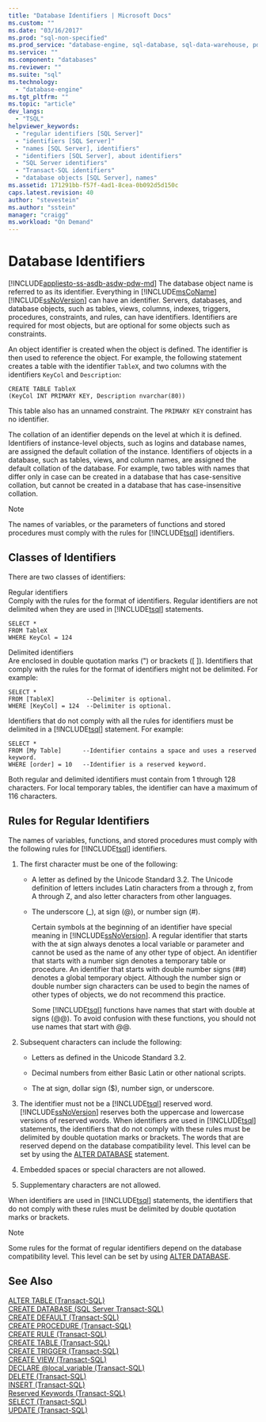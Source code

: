 ```yaml
---
title: "Database Identifiers | Microsoft Docs"
ms.custom: ""
ms.date: "03/16/2017"
ms.prod: "sql-non-specified"
ms.prod_service: "database-engine, sql-database, sql-data-warehouse, pdw"
ms.service: ""
ms.component: "databases"
ms.reviewer: ""
ms.suite: "sql"
ms.technology: 
  - "database-engine"
ms.tgt_pltfrm: ""
ms.topic: "article"
dev_langs: 
  - "TSQL"
helpviewer_keywords: 
  - "regular identifiers [SQL Server]"
  - "identifiers [SQL Server]"
  - "names [SQL Server], identifiers"
  - "identifiers [SQL Server], about identifiers"
  - "SQL Server identifiers"
  - "Transact-SQL identifiers"
  - "database objects [SQL Server], names"
ms.assetid: 171291bb-f57f-4ad1-8cea-0b092d5d150c
caps.latest.revision: 40
author: "stevestein"
ms.author: "sstein"
manager: "craigg"
ms.workload: "On Demand"
---
```

# Database Identifiers
[!INCLUDE[appliesto-ss-asdb-asdw-pdw-md](../../includes/appliesto-ss-asdb-asdw-pdw-md.md)]
  The database object name is referred to as its identifier. Everything in [!INCLUDE[msCoName](../../includes/msconame-md.md)] [!INCLUDE[ssNoVersion](../../includes/ssnoversion-md.md)] can have an identifier. Servers, databases, and database objects, such as tables, views, columns, indexes, triggers, procedures, constraints, and rules, can have identifiers. Identifiers are required for most objects, but are optional for some objects such as constraints.  
  
 An object identifier is created when the object is defined. The identifier is then used to reference the object. For example, the following statement creates a table with the identifier `TableX`, and two columns with the identifiers `KeyCol` and `Description`:  
  
```  
CREATE TABLE TableX  
(KeyCol INT PRIMARY KEY, Description nvarchar(80))  
```  
  
 This table also has an unnamed constraint. The `PRIMARY KEY` constraint has no identifier.  
  
 The collation of an identifier depends on the level at which it is defined. Identifiers of instance-level objects, such as logins and database names, are assigned the default collation of the instance. Identifiers of objects in a database, such as tables, views, and column names, are assigned the default collation of the database. For example, two tables with names that differ only in case can be created in a database that has case-sensitive collation, but cannot be created in a database that has case-insensitive collation.  
  
> [!NOTE]  
>  The names of variables, or the parameters of functions and stored procedures must comply with the rules for [!INCLUDE[tsql](../../includes/tsql-md.md)] identifiers.  
  
## Classes of Identifiers  
 There are two classes of identifiers:  
  
 Regular identifiers  
 Comply with the rules for the format of identifiers. Regular identifiers are not delimited when they are used in [!INCLUDE[tsql](../../includes/tsql-md.md)] statements.  
  
```  
SELECT *  
FROM TableX  
WHERE KeyCol = 124  
```  
  
 Delimited identifiers  
 Are enclosed in double quotation marks (") or brackets ([ ]). Identifiers that comply with the rules for the format of identifiers might not be delimited. For example:  
  
```  
SELECT *  
FROM [TableX]         --Delimiter is optional.  
WHERE [KeyCol] = 124  --Delimiter is optional.  
```  
  
 Identifiers that do not comply with all the rules for identifiers must be delimited in a [!INCLUDE[tsql](../../includes/tsql-md.md)] statement. For example:  
  
```  
SELECT *  
FROM [My Table]      --Identifier contains a space and uses a reserved keyword.  
WHERE [order] = 10   --Identifier is a reserved keyword.  
```  
  
 Both regular and delimited identifiers must contain from 1 through 128 characters. For local temporary tables, the identifier can have a maximum of 116 characters.  
  
## Rules for Regular Identifiers  
 The names of variables, functions, and stored procedures must comply with the following rules for [!INCLUDE[tsql](../../includes/tsql-md.md)] identifiers.  
  
1.  The first character must be one of the following:  
  
    -   A letter as defined by the Unicode Standard 3.2. The Unicode definition of letters includes Latin characters from a through z, from A through Z, and also letter characters from other languages.  
  
    -   The underscore (_), at sign (@), or number sign (#).  
  
         Certain symbols at the beginning of an identifier have special meaning in [!INCLUDE[ssNoVersion](../../includes/ssnoversion-md.md)]. A regular identifier that starts with the at sign always denotes a local variable or parameter and cannot be used as the name of any other type of object. An identifier that starts with a number sign denotes a temporary table or procedure. An identifier that starts with double number signs (##) denotes a global temporary object. Although the number sign or double number sign characters can be used to begin the names of other types of objects, we do not recommend this practice.  
  
         Some [!INCLUDE[tsql](../../includes/tsql-md.md)] functions have names that start with double at signs (@@). To avoid confusion with these functions, you should not use names that start with @@.  
  
2.  Subsequent characters can include the following:  
  
    -   Letters as defined in the Unicode Standard 3.2.  
  
    -   Decimal numbers from either Basic Latin or other national scripts.  
  
    -   The at sign, dollar sign ($), number sign, or underscore.  
  
3.  The identifier must not be a [!INCLUDE[tsql](../../includes/tsql-md.md)] reserved word. [!INCLUDE[ssNoVersion](../../includes/ssnoversion-md.md)] reserves both the uppercase and lowercase versions of reserved words. When identifiers are used in [!INCLUDE[tsql](../../includes/tsql-md.md)] statements, the identifiers that do not comply with these rules must be delimited by double quotation marks or brackets. The words that are reserved depend on the database compatibility level. This level can be set by using the [ALTER DATABASE](../../t-sql/statements/alter-database-transact-sql-compatibility-level.md) statement.  
  
4.  Embedded spaces or special characters are not allowed.  
  
5.  Supplementary characters are not allowed.  
  
 When identifiers are used in [!INCLUDE[tsql](../../includes/tsql-md.md)] statements, the identifiers that do not comply with these rules must be delimited by double quotation marks or brackets.  
  
> [!NOTE]  
>  Some rules for the format of regular identifiers depend on the database compatibility level. This level can be set by using [ALTER DATABASE](../../t-sql/statements/alter-database-transact-sql-compatibility-level.md).  
  
## See Also  
 [ALTER TABLE &#40;Transact-SQL&#41;](../../t-sql/statements/alter-table-transact-sql.md)   
 [CREATE DATABASE &#40;SQL Server Transact-SQL&#41;](../../t-sql/statements/create-database-sql-server-transact-sql.md)   
 [CREATE DEFAULT &#40;Transact-SQL&#41;](../../t-sql/statements/create-default-transact-sql.md)   
 [CREATE PROCEDURE &#40;Transact-SQL&#41;](../../t-sql/statements/create-procedure-transact-sql.md)   
 [CREATE RULE &#40;Transact-SQL&#41;](../../t-sql/statements/create-rule-transact-sql.md)   
 [CREATE TABLE &#40;Transact-SQL&#41;](../../t-sql/statements/create-table-transact-sql.md)   
 [CREATE TRIGGER &#40;Transact-SQL&#41;](../../t-sql/statements/create-trigger-transact-sql.md)   
 [CREATE VIEW &#40;Transact-SQL&#41;](../../t-sql/statements/create-view-transact-sql.md)   
 [DECLARE @local_variable &#40;Transact-SQL&#41;](../../t-sql/language-elements/declare-local-variable-transact-sql.md)   
 [DELETE &#40;Transact-SQL&#41;](../../t-sql/statements/delete-transact-sql.md)   
 [INSERT &#40;Transact-SQL&#41;](../../t-sql/statements/insert-transact-sql.md)   
 [Reserved Keywords &#40;Transact-SQL&#41;](../../t-sql/language-elements/reserved-keywords-transact-sql.md)   
 [SELECT &#40;Transact-SQL&#41;](../../t-sql/queries/select-transact-sql.md)   
 [UPDATE &#40;Transact-SQL&#41;](../../t-sql/queries/update-transact-sql.md)  
  
  

